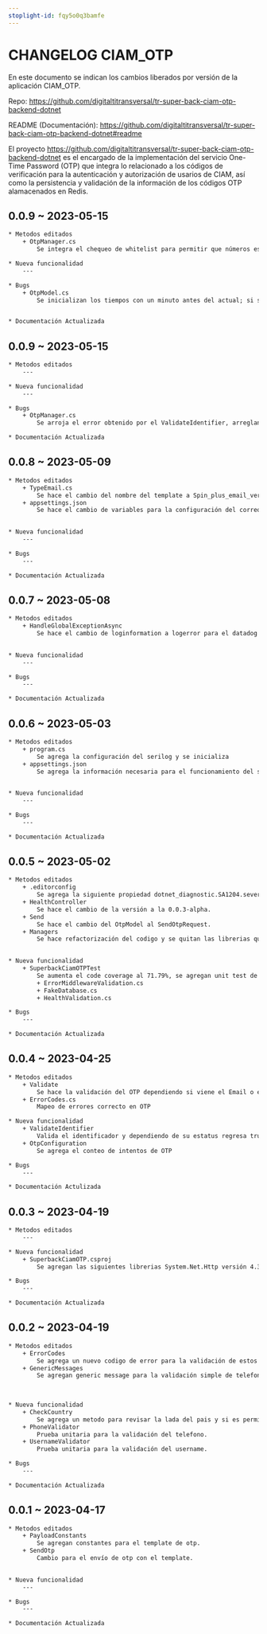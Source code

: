 ```yaml
---
stoplight-id: fqy5o0q3bamfe
---
```


# CHANGELOG CIAM_OTP

En este documento se indican los cambios liberados por versión de la aplicación CIAM_OTP.

Repo: <https://github.com/digitaltitransversal/tr-super-back-ciam-otp-backend-dotnet>

README (Documentación): <https://github.com/digitaltitransversal/tr-super-back-ciam-otp-backend-dotnet#readme>

El proyecto https://github.com/digitaltitransversal/tr-super-back-ciam-otp-backend-dotnet es el encargado de la implementación del servicio One-Time Password (OTP) que integra lo relacionado a los códigos de verificación para la autenticación y autorización de usarios de CIAM, así como la persistencia y validación de la información de los códigos OTP alamacenados en Redis.

## **0.0.9** ~ 2023-05-15
```diff
* Metodos editados    
    + OtpManager.cs
        Se integra el chequeo de whitelist para permitir que números específicos puedan tener OTP con los valores de otp dummy

* Nueva funcionalidad
    ---

* Bugs
    + OtpModel.cs
        Se inicializan los tiempos con un minuto antes del actual; si se validaba y luego pedia un otp, tenia que esperar un minuto


* Documentación Actualizada
```

## **0.0.9** ~ 2023-05-15
```diff
* Metodos editados
    ---

* Nueva funcionalidad
    ---

* Bugs
    + OtpManager.cs
        Se arroja el error obtenido por el ValidateIdentifier, arreglando la inconsistencia

* Documentación Actualizada
```


## **0.0.8** ~ 2023-05-09

```diff
* Metodos editados
    + TypeEmail.cs
        Se hace el cambio del nombre del template a Spin_plus_email_verification
    + appsettings.json
        Se hace el cambio de variables para la configuración del correo
    

* Nueva funcionalidad
    ---

* Bugs
    ---

* Documentación Actualizada
```

## **0.0.7** ~ 2023-05-08

```diff
* Metodos editados
    + HandleGlobalExceptionAsync
        Se hace el cambio de loginformation a logerror para el datadog
    

* Nueva funcionalidad
    ---

* Bugs
    ---

* Documentación Actualizada
```

## **0.0.6** ~ 2023-05-03

```diff
* Metodos editados
    + program.cs
        Se agrega la configuración del serilog y se inicializa
    + appsettings.json
        Se agrega la información necesaria para el funcionamiento del serilog con el datadog
    

* Nueva funcionalidad
    ---

* Bugs
    ---

* Documentación Actualizada
```

## **0.0.5** ~ 2023-05-02

```diff
* Metodos editados
    + .editorconfig
        Se agrega la siguiente propiedad dotnet_diagnostic.SA1204.severity = none
    + HealthController
        Se hace el cambio de la versión a la 0.0.3-alpha.
    + Send
        Se hace el cambio del OtpModel al SendOtpRequest.
    + Managers
        Se hace refactorización del codigo y se quitan las librerias que no se utilizan
    

* Nueva funcionalidad
    + SuperbackCiamOTPTest
        Se aumenta el code coverage al 71.79%, se agregan unit test de conteo de intentos, template id, US whatsapp obligatorio
        + ErrorMiddlewareValidation.cs
        + FakeDatabase.cs
        + HealthValidation.cs

* Bugs
    ---

* Documentación Actualizada
```

## **0.0.4** ~ 2023-04-25

```diff
* Metodos editados
    + Validate
        Se hace la validación del OTP dependiendo si viene el Email o el PhoneNumber.
    + ErrorCodes.cs
        Mapeo de errores correcto en OTP

* Nueva funcionalidad
    + ValidateIdentifier
        Valida el identificador y dependiendo de su estatus regresa true o false.
    + OtpConfiguration
        Se agrega el conteo de intentos de OTP

* Bugs
    ---

* Documentación Actulizada
```

## **0.0.3** ~ 2023-04-19

```diff
* Metodos editados
    ---

* Nueva funcionalidad
    + SuperbackCiamOTP.csproj
        Se agregan las siguientes librerias System.Net.Http versión 4.3.4, System.Text.RegularExpressions versión 4.3.1.

* Bugs
    ---

* Documentación Actualizada
```

## **0.0.2** ~ 2023-04-19

```diff
* Metodos editados
    + ErrorCodes
        Se agrega un nuevo codigo de error para la validación de estos codigos.
    + GenericMessages
        Se agregan generic message para la validación simple de telefono.
        
    

* Nueva funcionalidad
    + CheckCountry
        Se agrega un metodo para revisar la lada del pais y si es permitido.
    + PhoneValidator
        Prueba unitaria para la validación del telefono.
    + UsernameValidator
        Prueba unitaria para la validación del username.

* Bugs
    ---

* Documentación Actualizada
```


## **0.0.1** ~ 2023-04-17

```diff
* Metodos editados
    + PayloadConstants
        Se agregan constantes para el template de otp.
    + SendOtp
        Cambio para el envío de otp con el template.
    

* Nueva funcionalidad
    ---

* Bugs
    ---

* Documentación Actualizada
```